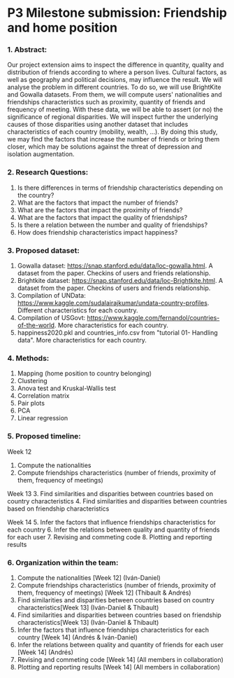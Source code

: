 # P3 Milestone submission: Friendship and home position 
### 1. Abstract:
Our project extension aims to inspect the difference in quantity, quality and distribution of friends according to where a person lives. Cultural factors, as well as geography and political decisions, may influence the result. We will analyse the problem in different countries.
To do so, we will use BrightKite and Gowalla datasets. From them, we will compute users' nationalities and friendships characteristics such as proximity, quantity of friends and frequency of meeting. With these data, we will be able to assert (or no) the significance of regional disparities. We will inspect further the underlying causes of those disparities using another dataset that includes characteristics of each country (mobility, wealth, ...). 
By doing this study, we may find the factors that increase the number of friends or bring them closer, which may be solutions against the threat of depression and isolation augmentation.
### 2. Research Questions:
1. Is there differences in terms of friendship characteristics depending on the country?
2. What are the factors that impact the number of friends? 
3. What are the factors that impact the proximity of friends?
4. What are the factors that impact the quality of friendships?
5. Is there a relation between the number and quality of friendships?
6. How does friendship characteristics impact happiness?
### 3. Proposed dataset:
1. Gowalla dataset: https://snap.stanford.edu/data/loc-gowalla.html. A dataset from the paper. Checkins of users and friends relationship.
2. Brightkite dataset: https://snap.stanford.edu/data/loc-Brightkite.html. A dataset from the paper. Checkins of users and friends relationship.
3. Compilation of UNData: https://www.kaggle.com/sudalairajkumar/undata-country-profiles. Different characteristics for each country.
4. Compilation of USGovt: https://www.kaggle.com/fernandol/countries-of-the-world. More characteristics for each country.
5. happiness2020.pkl and countries_info.csv from "tutorial 01- Handling data". More characteristics for each country.
### 4. Methods:
1. Mapping (home position to country belonging)
2. Clustering
3. Anova test and Kruskal-Wallis test
4. Correlation matrix
5. Pair plots
6. PCA
7. Linear regression
### 5. Proposed timeline:
Week 12
1. Compute the nationalities
2. Compute friendships characteristics (number of friends, proximity of them, frequency of meetings)

Week 13
3. Find similarities and disparities between countries based on country characteristics
4. Find similarities and disparities between countries based on friendship characteristics

Week 14
5. Infer the factors that influence friendships characteristics for each country
6. Infer the relations between quality and quantity of friends for each user
7. Revising and commeting code
8. Plotting and reporting results
### 6. Organization within the team:
1. Compute the nationalities [Week 12] (Iván-Daniel)
2. Compute friendships characteristics (number of friends, proximity of them, frequency of meetings) [Week 12] (Thibault & Andrés)
3. Find similarities and disparities between countries based on country characteristics[Week 13] (Iván-Daniel & Thibault)
4. Find similarities and disparities between countries based on friendship characteristics[Week 13] (Iván-Daniel & Thibault)
5. Infer the factors that influence friendships characteristics for each country [Week 14] (Andrés & Iván-Daniel)
6. Infer the relations between quality and quantity of friends for each user [Week 14] (Andrés)
7. Revising and commeting code [Week 14] (All members in collaboration)
8. Plotting and reporting results [Week 14] (All members in collaboration)
